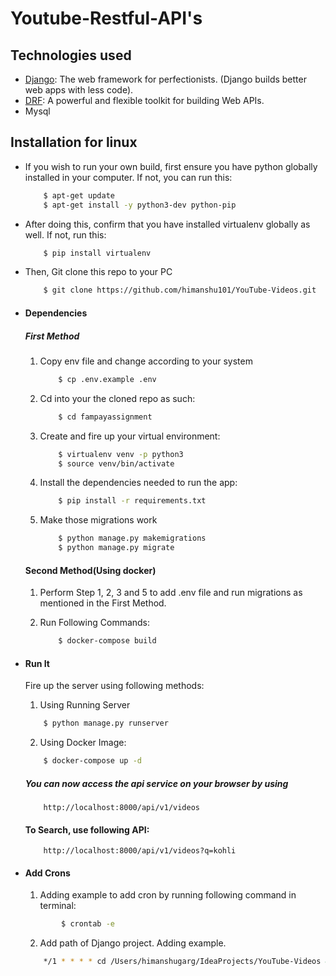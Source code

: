 # Youtube-Restful-API's  

## Technologies used
* [Django](https://www.djangoproject.com/): The web framework for perfectionists. (Django builds better web apps with less code).
* [DRF](www.django-rest-framework.org/): A powerful and flexible toolkit for building Web APIs.
* Mysql

## Installation for linux
* If you wish to run your own build, first ensure you have python globally installed in your computer. If not, you can run this:
    ```bash
        $ apt-get update
        $ apt-get install -y python3-dev python-pip
    ```
* After doing this, confirm that you have installed virtualenv globally as well. If not, run this:
    ```bash
        $ pip install virtualenv
    ```
* Then, Git clone this repo to your PC
    ```bash
        $ git clone https://github.com/himanshu101/YouTube-Videos.git
    ```

* #### Dependencies
  ##### First Method
    1. Copy env file and change according to your system
        ```bash
            $ cp .env.example .env
        ```
    2. Cd into your the cloned repo as such:
        ```bash
            $ cd fampayassignment
        ```
    3. Create and fire up your virtual environment:
        ```bash
            $ virtualenv venv -p python3
            $ source venv/bin/activate
        ```
    4. Install the dependencies needed to run the app:
        ```bash
            $ pip install -r requirements.txt
        ```
    
    5. Make those migrations work
        ```bash
            $ python manage.py makemigrations
            $ python manage.py migrate
        ```

  #### Second Method(Using docker)
    1. Perform Step 1, 2, 3 and 5 to add .env file and run migrations as mentioned in the First Method.
    
    2. Run Following Commands:
        ```bash
            $ docker-compose build
       ```

* #### Run It
    Fire up the server using following methods:
    1. Using Running Server
    ```bash
        $ python manage.py runserver
    ```
    2. Using Docker Image:
    ```bash
        $ docker-compose up -d
    ```
    
    ##### You can now access the api service on your browser by using
    ```
        http://localhost:8000/api/v1/videos
    ```
  
    #### To Search, use following API:
    ```
        http://localhost:8000/api/v1/videos?q=kohli
    ```

* #### Add Crons
    1. Adding example to add cron by running following command in terminal:
    ```bash
            $ crontab -e
    ```
  
    2. Add path of Django project. Adding example.
    ```bash
        */1 * * * * cd /Users/himanshugarg/IdeaProjects/YouTube-Videos && source /Users/himanshugarg/IdeaProjects/YouTube-Videos/venv/bin/activate && /Users/himanshugarg/IdeaProjects/YouTube-Videos/venv/bin/python /Users/himanshugarg/IdeaProjects/YouTube-Videos/src/locallibrary/manage.py runcrons > /tmp/cronjob.log 2>&1
    ```
  

